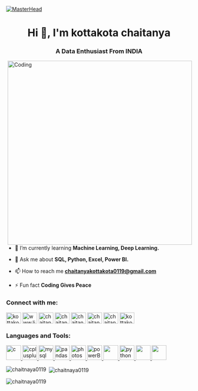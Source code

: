 [![MasterHead](https://cdn.analyticsvidhya.com/wp-content/uploads/2023/04/Data-Science-Innovations.jpeg)](https://rishavchanda.io)
<h1 align="center">Hi 👋, I'm kottakota chaitanya</h1>
<h3 align="center">A Data Enthusiast From INDIA</h3>
<img align="right" alt="Coding" width="500" src="https://johnandsmithglobal.com/newpages/images/data-analysis.gif">

- 🌱 I’m currently learning **Machine Learning, Deep Learning.**

- 💬 Ask me about **SQL, Python, Excel, Power BI.**

- 📫 How to reach me **chaitanyakottakota0119@gmail.com**

- ⚡ Fun fact **Coding Gives Peace**

<h3 align="left">Connect with me:</h3>
<p align="left">
<a href="https://twitter.com/kottakotachaitu" target="blank"><img align="center" src="https://encrypted-tbn0.gstatic.com/images?q=tbn:ANd9GcS9oxGs2Q6cu21P7YFiRtddUxew4cI1-M6uN8VeYPZCnw&s" alt="kottakotachaitu" height="30" width="40" /></a>
<a href="https://linkedin.com/in/www.linkedin.com/in/kottakota-chaitanya-440168222" target="blank"><img align="center" src="https://encrypted-tbn0.gstatic.com/images?q=tbn:ANd9GcRXIqWFOSyZrmKT710Xcf2RX96m57TCFlyp-xcLbew&s" alt="www.linkedin.com/in/kottakota-chaitanya-440168222" height="30" width="40" /></a>
<a href="https://kaggle.com/chaitanya0119" target="blank"><img align="center" src="https://encrypted-tbn0.gstatic.com/images?q=tbn:ANd9GcR6Dzo39Q8kdzSqn4p8dtElbQgHi6udygef6AWDGlVBnQ&s" alt="chaitanya0119" height="30" width="40" /></a>
<a href="https://fb.com/chaitanya.kottakotta" target="blank"><img align="center" src="https://upload.wikimedia.org/wikipedia/commons/thumb/5/51/Facebook_f_logo_%282019%29.svg/2048px-Facebook_f_logo_%282019%29.svg.png" alt="chaitanya.kottakotta" height="30" width="40" /></a>
<a href="https://instagram.com/chaitanya_kottakota" target="blank"><img align="center" src="https://encrypted-tbn0.gstatic.com/images?q=tbn:ANd9GcRc6tJFzIpbBPSTREGZxWZ-0_yxeA8M-Wpi7ZnHP9RPTA&s" alt="chaitanya_kottakota" height="30" width="40" /></a>
<a href="https://www.hackerrank.com/chaitanya0119" target="blank"><img align="center" src="https://upload.wikimedia.org/wikipedia/commons/thumb/4/40/HackerRank_Icon-1000px.png/800px-HackerRank_Icon-1000px.png" alt="chaitanya0119" height="30" width="40" /></a>
<a href="https://www.leetcode.com/chaitanya_kottakota" target="blank"><img align="center" src="https://github-production-user-asset-6210df.s3.amazonaws.com/49821470/244888430-3b30b00f-e39f-4dea-9aea-0e71557ff669.jpg" alt="chaitanya_kottakota" height="30" width="40" /></a>
<a href="https://auth.geeksforgeeks.org/user/kottakotachaitanya" target="blank"><img align="center" src="https://media.geeksforgeeks.org/wp-content/uploads/20210511160813/g4g.jpg" alt="kottakotachaitanya" height="30" width="40" /></a>
</p>

<h3 align="left">Languages and Tools:</h3>
<p align="left"> <a href="https://www.cprogramming.com/" target="_blank" rel="noreferrer"> <img src="https://upload.wikimedia.org/wikipedia/commons/thumb/1/18/C_Programming_Language.svg/1200px-C_Programming_Language.svg.png" alt="c" width="40" height="40"/> </a> <a href="https://www.w3schools.com/cpp/" target="_blank" rel="noreferrer"> <img src="https://w7.pngwing.com/pngs/46/626/png-transparent-c-logo-the-c-programming-language-computer-icons-computer-programming-source-code-programming-miscellaneous-template-blue-thumbnail.png" alt="cplusplus" width="40" height="40"/> </a> <a href="https://www.mysql.com/" target="_blank" rel="noreferrer"> <img src="https://www.logo.wine/a/logo/MySQL/MySQL-Logo.wine.svg" alt="mysql" width="40" height="40"/> </a> <a href="https://pandas.pydata.org/" target="_blank" rel="noreferrer"> <img src="https://seeklogo.com/images/P/pandas-logo-776F6D45BB-seeklogo.com.png" alt="pandas" width="40" height="40"/> </a> <a href="https://www.photoshop.com/en" target="_blank" rel="noreferrer"> <img src="https://logos-world.net/wp-content/uploads/2020/11/Adobe-Photoshop-Logo-2019-2020.png" alt="photoshop" width="40" height="40"/> </a> <a href="https://powerbi.microsoft.com/en-us/" rel="norferrer"> <img src="https://upload.wikimedia.org/wikipedia/commons/thumb/c/cf/New_Power_BI_Logo.svg/1200px-New_Power_BI_Logo.svg.png" target="_blank"  alt="powerBI" width="40" height="40"/> </a> <a href="https://www.microsoft.com/en-in/microsoft-365/excel" target="_blank" rel="noreferrer"> <img src="https://upload.wikimedia.org/wikipedia/commons/thumb/3/34/Microsoft_Office_Excel_%282019%E2%80%93present%29.svg/2203px-Microsoft_Office_Excel_%282019%E2%80%93present%29.svg.png"width="40" height="40"/> </a> <a href="https://www.python.org" target="_blank" rel="noreferrer"> <img src="https://qph.cf2.quoracdn.net/main-qimg-28cadbd02699c25a88e5c78d73c7babc" alt="python" width="40" height="40"/> </a> <a href="https://code.visualstudio.com/" target="_blank" rel="noreferrer"> <img src="https://code.visualstudio.com/assets/branding/app-icon.png"width="40" height="40"/> </a>  <a href="https://jupyter.org/" target="_blank" rel="noreferrer"> <img src="https://technology.amis.nl/wp-content/uploads/2020/11/image-27.png"width="40" height="40"/> </a>   </p>

<p><img align="left" src="https://github-readme-stats.vercel.app/api/top-langs?username=chaitnaya0119&show_icons=true&locale=en&layout=compact" alt="chaitnaya0119" /></p>

<p>&nbsp;<img align="center" src="https://github-readme-stats.vercel.app/api?username=chaitnaya0119&show_icons=true&locale=en" alt="chaitnaya0119" /></p>

<p><img align="center" src="https://github-readme-streak-stats.herokuapp.com/?user=chaitnaya0119&" alt="chaitnaya0119" /></p>




<!---
chaitnaya0119/chaitnaya0119 is a ✨ special ✨ repository because its `README.md` (this file) appears on your GitHub profile.
You can click the Preview link to take a look at your changes.
--->
